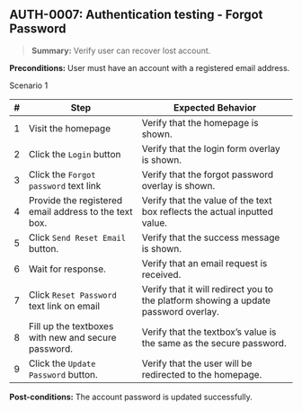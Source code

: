 ## **AUTH-0007:** Authentication testing - Forgot Password  

> **Summary:** Verify user can recover lost account.  <br>

**Preconditions:** User must have an account with a registered email address.

Scenario 1 

 | \# | Step | Expected Behavior | 
 |----|------|-------------------| 
 |  1 |   Visit the homepage                                     | Verify that the homepage is shown.             | 
 |  2 |   Click the `Login` button                               | Verify that the login form overlay is shown.   | 
 |  3 |   Click the `Forgot password` text link                  | Verify that the forgot password overlay is shown.  | 
 |  4 |   Provide the registered email address to the text box.  | Verify that the value of the text box reflects the actual inputted value.   |  
 |  5 |   Click `Send Reset Email` button.                       | Verify that the success message is shown.   |   
 |  6 |   Wait for response.                                     | Verify that an email request is received.| 
 |  7 |   Click `Reset Password` text link on email              | Verify that it will redirect you to the platform showing a update password overlay. | 
 |  8 |   Fill up the textboxes with new and secure password.    | Verify that the textbox’s value is the same as the secure password. |
 |  9 |   Click the `Update Password` button.                    | Verify that the user will be redirected to the homepage.|  

**Post-conditions:** 
The account password is updated successfully.	
